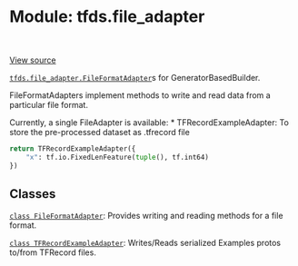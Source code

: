 <div itemscope itemtype="http://developers.google.com/ReferenceObject">
<meta itemprop="name" content="tfds.file_adapter" />
<meta itemprop="path" content="Stable" />
</div>

# Module: tfds.file_adapter

<table class="tfo-notebook-buttons tfo-api" align="left">
</table>

<a target="_blank" href="https://github.com/tensorflow/datasets/tree/master/tensorflow_datasets/core/file_format_adapter.py">View
source</a>

<a href="../tfds/file_adapter/FileFormatAdapter.md"><code>tfds.file_adapter.FileFormatAdapter</code></a>s
for GeneratorBasedBuilder.

FileFormatAdapters implement methods to write and read data from a
particular file format.

Currently, a single FileAdapter is available: * TFRecordExampleAdapter: To store
the pre-processed dataset as .tfrecord file

```python
return TFRecordExampleAdapter({
    "x": tf.io.FixedLenFeature(tuple(), tf.int64)
})
```

## Classes

[`class FileFormatAdapter`](../tfds/file_adapter/FileFormatAdapter.md): Provides writing and reading methods for a file format.

[`class TFRecordExampleAdapter`](../tfds/file_adapter/TFRecordExampleAdapter.md): Writes/Reads serialized Examples protos to/from TFRecord files.
